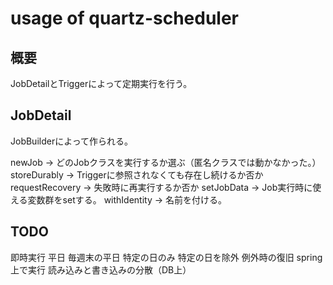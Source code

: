 
# usage of quartz-scheduler

## 概要

JobDetailとTriggerによって定期実行を行う。


## JobDetail

JobBuilderによって作られる。

newJob -> どのJobクラスを実行するか選ぶ（匿名クラスでは動かなかった。）
storeDurably -> Triggerに参照されなくても存在し続けるか否か
requestRecovery -> 失敗時に再実行するか否か
setJobData -> Job実行時に使える変数群をsetする。
withIdentity -> 名前を付ける。


## TODO
即時実行
平日
毎週末の平日
特定の日のみ
特定の日を除外
例外時の復旧
spring上で実行
読み込みと書き込みの分散（DB上）
